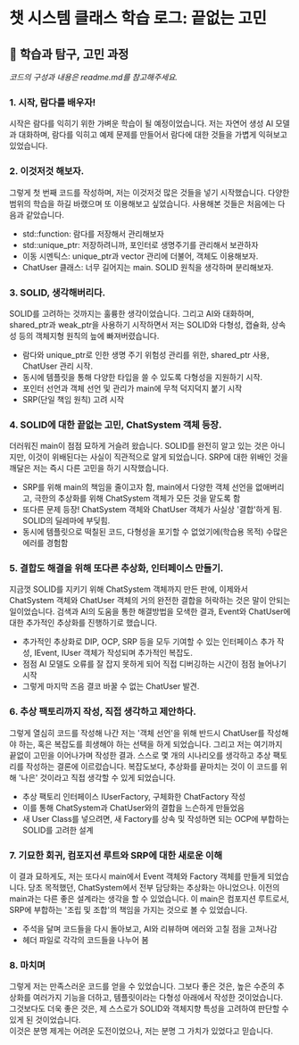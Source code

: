 # 챗 시스템 클래스 학습 로그: 끝없는 고민
## 🔎 학습과 탐구, 고민 과정
*코드의 구성과 내용은 readme.md를 참고해주세요.*
### 1. 시작, 람다를 배우자!
시작은 람다를 익히기 위한 가벼운 학습이 될 예정이었습니다. 저는 자연어 생성 AI 모델과 대화하며, 람다를 익히고 예제 문제를 만들어서 람다에 대한 것들을 가볍게 익혀보고 있었습니다.
### 2. 이것저것 해보자.
그렇게 첫 번째 코드를 작성하며, 저는 이것저것 많은 것들을 넣기 시작했습니다. 다양한 범위의 학습을 하길 바랬으며 또 이용해보고 싶었습니다. 사용해본 것들은 처음에는 다음과 같았습니다.
- std::function: 람다를 저장해서 관리해보자
- std::unique_ptr: 저장하려니까, 포인터로 생명주기를 관리해서 보관하자
- 이동 시멘틱스: unique_ptr과 vector 관리에 더불어, 객체도 이용해보자.
- ChatUser 클래스: 너무 길어지는 main. SOLID 원칙을 생각하며 분리해보자.
### 3. SOLID, 생각해버리다.
SOLID를 고려하는 것까지는 훌륭한 생각이었습니다. 그리고 AI와 대화하며, shared_ptr과 weak_ptr을 사용하기 시작하면서 저는 SOLID와 다형성, 캡슐화, 상속성 등의 객체지형 원칙의 늪에 빠져버렸습니다.
- 람다와 unique_ptr로 인한 생명 주기 위험성 관리를 위한, shared_ptr 사용, ChatUser 관리 시작.
- 동시에 템플릿을 통해 다양한 타입을 쓸 수 있도록 다형성을 지원하기 시작.
- 포인터 선언과 객체 선언 및 관리가 main에 무척 덕지덕지 붙기 시작
- SRP(단일 책임 원칙) 고려 시작
### 4. SOLID에 대한 끝없는 고민, ChatSystem 객체 등장.
더러워진 main이 점점 묘하게 거슬려 왔습니다. SOLID를 완전히 알고 있는 것은 아니지만, 이것이 위배된다는 사실이 직관적으로 알게 되었습니다. SRP에 대한 위배인 것을 깨달은 저는 즉시 다른 고민을 하기 시작했습니다.
- SRP를 위해 main의 책임을 줄이고자 함, main에서 다양한 객체 선언을 없애버리고, 극한의 추상화를 위해 ChatSystem 객체가 모든 것을 맡도록 함
- 또다른 문제 등장! ChatSystem 객체와 ChatUser 객체가 사실상 '결합'하게 됨. SOLID의 딜레마에 부딪힘.
- 동시에 템플릿으로 떡칠된 코드, 다형성을 포기할 수 없었기에(학습용 목적) 수많은 에러를 경험함
### 5. 결합도 해결을 위해 또다른 추상화, 인터페이스 만들기.
지금껏 SOLID를 지키기 위해 ChatSystem 객체까지 만든 판에, 이제와서 ChatSystem 객체와 ChatUser 객체의 거의 완전한 결합을 허락하는 것은 말이 안되는 일이었습니다. 검색과 AI의 도움을 통한 해결방법을 모색한 결과, Event와 ChatUser에 대한 추가적인 추상화를 진행하기로 했습니다.
- 추가적인 추상화로 DIP, OCP, SRP 등을 모두 기여할 수 있는 인터페이스 추가 작성, IEvent, IUser 객체가 작성되며 추가적인 복잡도.
- 점점 AI 모델도 오류를 잘 잡지 못하게 되어 직접 디버깅하는 시간이 점점 늘어나기 시작
- 그렇게 마지막 즈음 결코 바꿀 수 없는 ChatUser 발견.
### 6. 추상 팩토리까지 작성, 직접 생각하고 제안하다.
그렇게 열심히 코드를 작성해 나간 저는 '객체 선언'을 위해 반드시 ChatUser를 작성해야 하는, 혹은 복잡도를 희생해야 하는 선택을 하게 되었습니다. 그리고 저는 여기까지 끝없이 고민을 이어나가며 작성한 결과. 스스로 몇 개의 시나리오를 생각하고 추상 팩토리를 작성하는 결론에 이르렀습니다. 복잡도보다, 추상화를 끝마치는 것이 이 코드를 위해 '나은' 것이라고 직접 생각할 수 있게 되었습니다.
- 추상 팩토리 인터페이스 IUserFactory, 구체화한 ChatFactory 작성
- 이를 통해 ChatSystem과 ChatUser와의 결합을 느슨하게 만들었음
- 새 User Class를 넣으려면, 새 Factory를 상속 및 작성하면 되는 OCP에 부합하는 SOLID를 고려한 설계
### 7. 기묘한 회귀, 컴포지션 루트와 SRP에 대한 새로운 이해
이 결과 묘하게도, 저는 또다시 main에서 Event 객체와 Factory 객체를 만들게 되었습니다. 당초 목적했던, ChatSystem에서 전부 담당화는 추상화는 아니었으나. 이전의 main과는 다른 좋은 설계라는 생각을 할 수 있었습니다. 이 main은 컴포지션 루트로서, SRP에 부합하는 '조립 및 조합'의 책임을 가지는 것으로 볼 수 있었습니다.
- 주석을 달며 코드들을 다시 돌아보고, AI와 리뷰하며 에러와 고칠 점을 고쳐나감
- 헤더 파일로 각각의 코드들을 나누어 봄
### 8. 마치며
그렇게 저는 만족스러운 코드를 얻을 수 있었습니다. 그보다 좋은 것은, 높은 수준의 추상화를 여러가지 기능을 더하고, 템플릿이라는 다형성 아래에서 작성한 것이었습니다. 그것보다도 더욱 좋은 것은, 제 스스로가 SOLID와 객체지향 특성을 고려하여 판단할 수 있게 된 것이었습니다.   
이것은 분명 제게는 어려운 도전이었으나, 저는 분명 그 가치가 있었다고 믿습니다.

